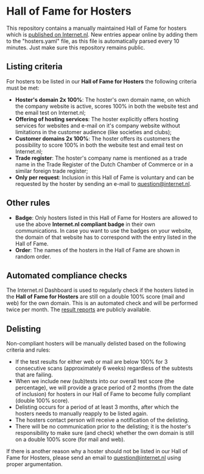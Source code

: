 # Hall of Fame for Hosters
This repository contains a manually maintained Hall of Fame for hosters which is [published on Internet.nl](https://internet.nl/halloffame/hosters/).
New entries appear online by adding them to the "hosters.yaml" file, as this file is automatically parsed every 10 minutes. Just make sure this repository remains public. 

## Listing criteria
For hosters to be listed in our **Hall of Fame for Hosters** the following criteria must be met:
* **Hoster's domain 2x 100%**: The hoster's own domain name, on which the company website is active, scores 100% in both the website test and the email test on Internet.nl;
* **Offering of hosting services**: The hoster explicitly offers hosting services for websites and e-mail on it's company website without limitations in the customer audience (like societies and clubs);
* **Customer domains 2x 100%**: The hoster  offers its customers the possibility to score 100% in both the website test and email test on Internet.nl;
* **Trade register**: The hoster's company name is mentioned as a trade name in the Trade Register of the Dutch Chamber of Commerce or in a similar foreign trade register;
* **Only per request**: Inclusion in this Hall of Fame is voluntary and can be requested by the hoster by sending an e-mail to question@internet.nl.

## Other rules
* **Badge**: Only hosters listed in this Hall of Fame for Hosters are allowed to use the above **Internet.nl compliant badge** in their own communications. In case you want to use the badges on your website, the domain of that website has to correspond with the entry listed in the Hall of Fame. 
* **Order**: The names of the hosters in the Hall of Fame are shown in random order.

## Automated compliance checks
The Internet.nl Dashboard is used to regularly check if the hosters listed in the **Hall of Fame for Hosters** are still on a double 100% score (mail and web) for the own domain. This is an automated check and will be performed twice per month. The [result reports](https://dashboard.internet.nl/#/published/103/) are publicly available.

## Delisting 
Non-compliant hosters will be manually delisted based on the following criteria and rules:
* If the test results for either web or mail are below 100% for 3 consecutive scans (approximately 6 weeks) regardless of the subtests that are failing.
* When we include new (sub)tests into our overall test score (the percentage), we will provide a grace period of 2 months (from the date of inclusion) for hosters in our Hall of Fame to become fully compliant (double 100% score).
* Delisting occurs for a period of at least 3 months, after which the hosters needs to manually reapply to be listed again.
* The hosters contact person will receive a notification of the delisting.
* There will be no communication prior to the delisting; it is the hoster's responsibility to make sure (and check) whether the own domain is still on a double 100% score (for mail and web).

If there is another reason why a hoster should not be listed in our Hall of Fame for Hosters, please send an email to question@internet.nl using proper argumentation.
